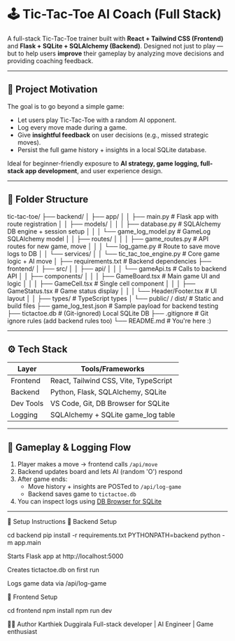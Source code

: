 # 🕹️ Tic-Tac-Toe AI Coach (Full Stack)

A full-stack Tic-Tac-Toe trainer built with **React + Tailwind CSS (Frontend)** and **Flask + SQLite + SQLAlchemy (Backend)**. Designed not just to play — but to help users **improve** their gameplay by analyzing move decisions and providing coaching feedback.

---

## 🎯 Project Motivation

The goal is to go beyond a simple game:

- Let users play Tic-Tac-Toe with a random AI opponent.
- Log every move made during a game.
- Give **insightful feedback** on user decisions (e.g., missed strategic moves).
- Persist the full game history + insights in a local SQLite database.

Ideal for beginner-friendly exposure to **AI strategy, game logging, full-stack app development**, and user experience design.

---

## 📁 Folder Structure

tic-tac-toe/
├── backend/
│ ├── app/
│ │ ├── main.py # Flask app with route registration
│ │ ├── models/
│ │ │ ├── database.py # SQLAlchemy DB engine + session setup
│ │ │ └── game_log_model.py # GameLog SQLAlchemy model
│ │ ├── routes/
│ │ │ ├── game_routes.py # API routes for new game, move
│ │ │ └── log_game.py # Route to save move logs to DB
│ │ └── services/
│ │ └── tic_tac_toe_engine.py # Core game logic + AI move
│ ├── requirements.txt # Backend dependencies
├── frontend/
│ ├── src/
│ │ ├── api/
│ │ │ └── gameApi.ts # Calls to backend API
│ │ ├── components/
│ │ │ ├── GameBoard.tsx # Main game UI and logic
│ │ │ ├── GameCell.tsx # Single cell component
│ │ │ ├── GameStatus.tsx # Game status display
│ │ │ └── Header/Footer.tsx # UI layout
│ │ ├── types/ # TypeScript types
│ └── public/ / dist/ # Static and build files
├── game_log_test.json # Sample payload for backend testing
├── tictactoe.db # (Git-ignored) Local SQLite DB
├── .gitignore # Git ignore rules (add backend rules too)
└── README.md # You're here :)


---

## ⚙️ Tech Stack

| Layer       | Tools/Frameworks                             |
|-------------|----------------------------------------------|
| Frontend    | React, Tailwind CSS, Vite, TypeScript        |
| Backend     | Python, Flask, SQLAlchemy, SQLite            |
| Dev Tools   | VS Code, Git, DB Browser for SQLite          |
| Logging     | SQLAlchemy + SQLite game_log table           |

---

## 🔁 Gameplay & Logging Flow

1. Player makes a move → frontend calls `/api/move`
2. Backend updates board and lets AI (random 'O') respond
3. After game ends:
   - Move history + insights are POSTed to `/api/log-game`
   - Backend saves game to `tictactoe.db`
4. You can inspect logs using [DB Browser for SQLite](https://sqlitebrowser.org)

---

🚀 Setup Instructions
🔹 Backend Setup

cd backend
pip install -r requirements.txt
PYTHONPATH=backend python -m app.main

Starts Flask app at http://localhost:5000

Creates tictactoe.db on first run

Logs game data via /api/log-game

🔹 Frontend Setup

cd frontend
npm install
npm run dev

🧑‍💻 Author
Karthiek Duggirala
Full-stack developer | AI Engineer | Game enthusiast